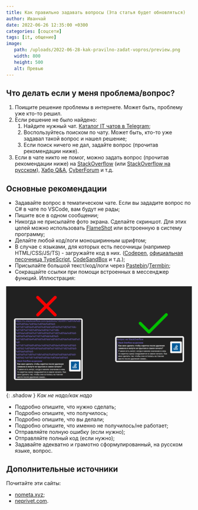```yaml
---
title: Как правильно задавать вопросы (Эта статья будет обновляться)
author: Иванчай
date: 2022-06-26 12:35:00 +0300
categories: [соцсети]
tags: [it, общение]
image:
   path: /uploads/2022-06-28-kak-pravilno-zadat-vopros/preview.png
   width: 800
   height: 500
   alt: Превью
---
```


## Что делать если у меня проблема/вопрос?

1. Поищите решение проблемы в интернете. Может быть, проблему уже кто-то решил.
2. Если решение не было найдено:
   1. Найдите нужный чат. [Каталог IT чатов в Telegram](https://t.me/it_chats/);
   2. Воспользуйтесь поиском по чату. Может быть, кто-то уже задавал такой вопрос и нашел решение;
   3. Если поиск ничего не дал, задайте вопрос (прочитав рекомендации ниже).
3. Если в чате никто не помог, можно задать вопрос (прочитав рекомендации ниже) на [StackOverflow](https://stackoverflow.com/) (или [StackOverflow на русском](https://ru.stackoverflow.com/)), [Хабр Q&A](https://qna.habr.com/), [CyberForum](https://www.cyberforum.ru/) и т.д.

## Основные рекомендации

-  Задавайте вопрос в тематическом чате. Если вы зададите вопрос по C# в чате по VSCode, вам будут не рады;
-  Пишите все в одном сообщении;
-  Никогда не присылайте фото экрана. Сделайте скриншот. Для этих целей можно использовать [FlameShot](https://flameshot.org/) или встроенную в систему программу;
-  Делайте любой код/логи моноширинным шрифтом;
-  В случае с языками, для которых есть песочницы (например HTML/CSS/JS/TS) - загружайте код в них. ([Codepen](https://codepen.io/), [официальная песочница TypeScript](https://www.typescriptlang.org/play/), [CodeSandBox](https://codesandbox.io/) и т.д.);
-  Присылайте большой текст/код/логи через [Pastebin](https://pastebin.com/)/[Termbin](https://termbin.com/);
-  Сокращайте ссылки при помощи встроенных в мессенджер функций. Иллюстрация:

![](/uploads/2022-06-28-kak-pravilno-zadat-vopros/good-links.png){: .shadow }
_Как не надо/как надо_

-  Подробно опишите, что нужно сделать;
-  Подробно опишите, что получилось;
-  Подробно опишите, что вы делали;
-  Подробно опишите, что именно не получилось/не работает;
-  Отправляйте полную ошибку (если нужно);
-  Отправляйте полный код (если нужно);
-  Задавайте адекватно и грамотно сформулированный, на русском языке, вопрос.

## Дополнительные источники

Почитайте эти сайты:

-  [nometa.xyz](https://nometa.xyz/);
-  [neprivet.com](https://neprivet.com/).
